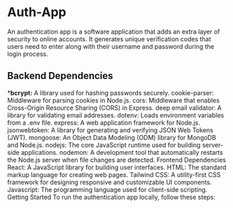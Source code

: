 # Auth-App
An authentication app is a software application that adds an extra layer of security to online accounts. It generates unique verification codes that users need to enter along with their username and password during the login process. 
## Backend Dependencies
***bcrypt:** A library used for hashing passwords securely.
cookie-parser: Middleware for parsing cookies in Node.js.
cors: Middleware that enables Cross-Origin Resource Sharing (CORS) in Express.
deep email validator: A library for validating email addresses.
dotenv: Loads environment variables from a .env file.
express: A web application framework for Node.js.
jsonwebtoken: A library for generating and verifying JSON Web Tokens (JWT).
mongoose: An Object Data Modeling (ODM) library for MongoDB and Node.js.
nodejs: The core JavaScript runtime used for building server-side applications.
nodemon: A development tool that automatically restarts the Node.js server when file changes are detected.
Frontend Dependencies
React: A JavaScript library for building user interfaces.
HTML: The standard markup language for creating web pages.
Tailwind CSS: A utility-first CSS framework for designing responsive and customizable UI components.
Javascript: The programming language used for client-side scripting.
Getting Started
To run the authentication app locally, follow these steps:
